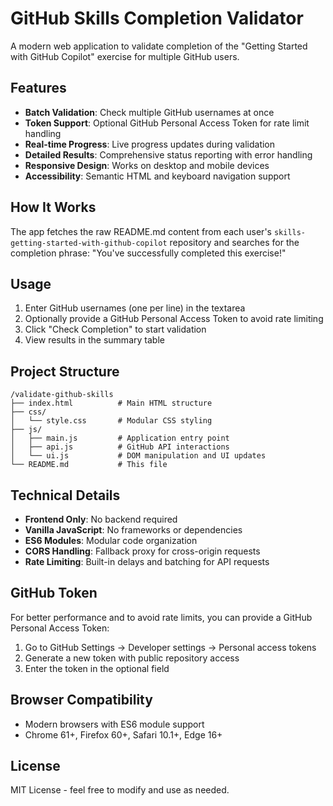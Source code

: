 # GitHub Skills Completion Validator

A modern web application to validate completion of the "Getting Started with GitHub Copilot" exercise for multiple GitHub users.

## Features

- **Batch Validation**: Check multiple GitHub usernames at once
- **Token Support**: Optional GitHub Personal Access Token for rate limit handling
- **Real-time Progress**: Live progress updates during validation
- **Detailed Results**: Comprehensive status reporting with error handling
- **Responsive Design**: Works on desktop and mobile devices
- **Accessibility**: Semantic HTML and keyboard navigation support

## How It Works

The app fetches the raw README.md content from each user's `skills-getting-started-with-github-copilot` repository and searches for the completion phrase: "You've successfully completed this exercise!"

## Usage

1. Enter GitHub usernames (one per line) in the textarea
2. Optionally provide a GitHub Personal Access Token to avoid rate limiting
3. Click "Check Completion" to start validation
4. View results in the summary table

## Project Structure

```
/validate-github-skills
├── index.html          # Main HTML structure
├── css/
│   └── style.css       # Modular CSS styling
├── js/
│   ├── main.js         # Application entry point
│   ├── api.js          # GitHub API interactions
│   └── ui.js           # DOM manipulation and UI updates
└── README.md           # This file
```

## Technical Details

- **Frontend Only**: No backend required
- **Vanilla JavaScript**: No frameworks or dependencies
- **ES6 Modules**: Modular code organization
- **CORS Handling**: Fallback proxy for cross-origin requests
- **Rate Limiting**: Built-in delays and batching for API requests

## GitHub Token

For better performance and to avoid rate limits, you can provide a GitHub Personal Access Token:

1. Go to GitHub Settings → Developer settings → Personal access tokens
2. Generate a new token with public repository access
3. Enter the token in the optional field

## Browser Compatibility

- Modern browsers with ES6 module support
- Chrome 61+, Firefox 60+, Safari 10.1+, Edge 16+

## License

MIT License - feel free to modify and use as needed.
